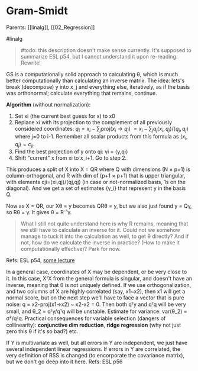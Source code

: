 # Gram-Smidt

Parents: [[linalg]], [[02_Regression]]

#linalg

> #todo: this description doesn't make sense currently. It's supposed to summarize ESL p54, but I cannot understand it upon re-reading. Rewrite!

GS is a computationally solid approach to calculating θ, which is much better computationally than calculating an inverse matrix. The idea: lets's break (decompose) y into x_j and everything else, iteratively, as if the basis was orthonormal; calculate everything that remains, continue.

**Algorithm** (without normalization):
1. Set xi (the current best guess for x) to x0
2. Replace xi with its projection to the complement of all previously considered coordinates: $q_i = x_i - ∑_j\text{proj}(x_i→q_j)$ $= x_i - ∑_j q_j⟨x_i,q_j⟩/⟨q_j,q_j⟩$ where j=0 to i-1. Remember all scalar products from this formula as $⟨x_i,q_j⟩=c_{ji}$.
3. Find the best projection of y onto qi: γi = ⟨y,qi⟩
4. Shift "current" x from xi to x_i+1. Go to step 2.

This produces a split of X into X = QR where Q with dimensions (N × p+1) is column-orthogonal, and R with dim of (p+1 × p+1) that is upper triangular, with elements cji=⟨xi,qj⟩/⟨qj,qj⟩ (in case or not-normalized basis, 1s on the diagonal). And we get a set of estimates {γ_i} that represent y in the basis Q.

Now as X = QR, our Xθ = y becomes QRθ = y, but we also just found y = Qγ, so Rθ = γ. It gives θ = R⁻¹γ. 

> What I still not quite understand here is why R remains, meaning that we still have to calculate an inverse for it. Could not we somehow manage to tuck it into the calculation as well, to get θ directly? And if not, how do we calculate the inverse in practice? (How to make it computationally effective)? Park for now.

Refs: ESL p54, [some lecture](http://homepages.ulb.ac.be/~majansen/teaching/STAT-F-408/slides01multipleregression_4.pdf)

In a general case, coordinates of X may be dependent, or be very close to it. In this case, XᵀX from the general formula is singular, and doesn't have an inverse, meaning that θ is not uniquely defined. If we use orthogonalization, and two columns of X are highly correlated (say, x1~x2), then x1 will get a normal score, but on the next step we'll have to face a vector that is pure noise: q = x2-proj(x1→x2) ~ x2-x2 = 0. Then both qᵀy and qᵀq will be very small, and θ_2 = qᵀy/qᵀq will be unstable. Estimate for variance: var(θ_2) = σ²/qᵀq. Practical consequences for variable selection (dangers of collinearity): **conjunctive dim reduction**, **ridge regression** (why not just zero this θ if it's so bad?) etc.

If Y is multivariate as well, but all errors in Y are independent, we just have several independent linear regressions. If errors in Y are correlated, the very definition of RSS is changed (to encorporate the covariance matrix), but we don't go deep into it here. Refs: ESL p56

